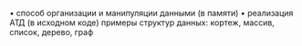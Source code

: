 • способ организации и манипуляции данными (в памяти) 
• реализация АТД (в исходном коде) примеры структур данных: кортеж, массив, список, дерево, граф